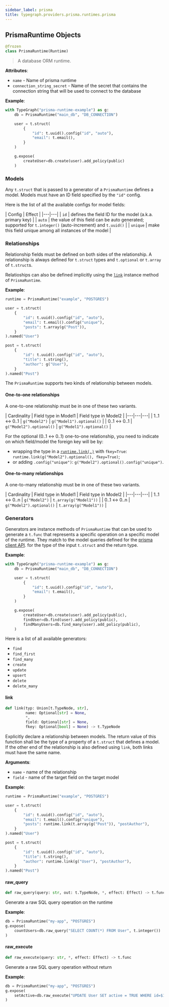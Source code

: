 ```yaml
---
sidebar_label: prisma
title: typegraph.providers.prisma.runtimes.prisma
---
```


## PrismaRuntime Objects

```python
@frozen
class PrismaRuntime(Runtime)
```

> A database ORM runtime.

**Attributes**:

- `name` - Name of prisma runtime
- `connection_string_secret` - Name of the secret that contains the connection
  string that will be used to connect to the database

**Example**:

```python
with TypeGraph("prisma-runtime-example") as g:
    db = PrismaRuntime("main_db", "DB_CONNECTION")

    user = t.struct(
        {
            "id": t.uuid().config("id", "auto"),
            "email": t.email(),
        }
    )

    g.expose(
        createUser=db.create(user).add_policy(public)
    )
```

### Models

Any `t.struct` that is passed to a generator of a `PrismaRuntime` defines a
model. Models must have an ID field specified by the `"id"` config.

Here is the list of all the available configs for model fields:

| Config | Effect | |---|---| | `id` | defines the field ID for the model
(a.k.a. primary key) | | `auto` | the value of this field can be auto generated;
supported for `t.integer()` (auto-increment) and `t.uuid()` | | `unique` | make
this field unique among all instances of the model |

### Relationships

Relationship fields must be defined on both sides of the relationship. A
relationship is always defined for `t.struct` types and `t.optional` or
`t.array` of `t.struct`s.

Relatioships can also be defined implicitly using the [`link`](#link) instance
method of `PrismaRuntime`.

**Example**:

```python
runtime = PrismaRuntime("example", "POSTGRES")

user = t.struct(
    {
        "id": t.uuid().config("id", "auto"),
        "email": t.email().config("unique"),
        "posts": t.array(g("Post")),
    }
).named("User")

post = t.struct(
    {
        "id": t.uuid().config("id", "auto"),
        "title": t.string(),
        "author": g("User"),
    }
).named("Post")
```

The `PrismaRuntime` supports two kinds of relationship between models.

#### One-to-one relationships

A one-to-one relationship must be in one of these two variants.

| Cardinality | Field type in Model1 | Field type in Model2 | |---|---|---| |
1..1 ↔ 0..1 | `g("Model2")` | `g("Model1").optional()` | | 0..1 ↔ 0..1 |
`g("Model2").optional()` | `g("Model1").optional()` |

For the optional (0..1 ↔ 0..1) one-to-one relationship, you need to indicate on
which field/model the foreign key will be by:

- wrapping the type in a [`runtime.link(.)`](#link) with `fkey=True`:
  `runtime.link(g("Model2").optional(), fkey=True)`;<br/>
- or adding `.config("unique")`: `g("Model2").optional().config("unique")`.

#### One-to-many relationships

A one-to-many relationship must be in one of these two variants.

| Cardinality | Field type in Model1 | Field type in Model2 | |---|---|---| |
1..1 ↔ 0..n | `g("Model2")` | `t.array(g("Model1"))` | | 0..1 ↔ 0..n |
`g("Model2").optional()` | `t.array(g("Model1"))` |

### Generators

Generators are instance methods of `PrismaRuntime` that can be used to generate
a `t.func` that represents a specific operation on a specific model of the
runtime. They match to the model queries defined for the
[prisma client API](https://www.prisma.io/docs/reference/api-reference/prisma-client-reference).
for the type of the input `t.struct` and the return type.

**Example**:

```python
with TypeGraph("prisma-runtime-example") as g:
    db = PrismaRuntime("main_db", "DB_CONNECTION")

    user = t.struct(
        {
            "id": t.uuid().config("id", "auto"),
            "email": t.email(),
        }
    )

    g.expose(
        createUser=db.create(user).add_policy(public),
        findUser=db.find(user).add_policy(public),
        findManyUsers=db.find_many(user).add_policy(public),
    )
```

Here is a list of all available generators:

- `find`
- `find_first`
- `find_many`
- `create`
- `update`
- `upsert`
- `delete`
- `delete_many`

#### link

```python
def link(typ: Union[t.TypeNode, str],
         name: Optional[str] = None,
         *,
         field: Optional[str] = None,
         fkey: Optional[bool] = None) -> t.TypeNode
```

Explicitly declare a relationship between models. The return value of this
function shall be the type of a property of a `t.struct` that defines a model.
If the other end of the relationship is also defined using `link`, both links
must have the same name.

**Arguments**:

- `name` - name of the relationship
- `field` - name of the target field on the target model

**Example**:

```python
runtime = PrismaRuntime("example", "POSTGRES")

user = t.struct(
    {
        "id": t.uuid().config("id", "auto"),
        "email": t.email().config("unique"),
        "posts": runtime.link(t.array(g("Post")), "postAuthor"),
    }
).named("User")

post = t.struct(
    {
        "id": t.uuid().config("id", "auto"),
        "title": t.string(),
        "author": runtime.link(g("User"), "postAuthor"),
    }
).named("Post")
```

#### raw\_query

```python
def raw_query(query: str, out: t.TypeNode, *, effect: Effect) -> t.func
```

Generate a raw SQL query operation on the runtime

**Example**:

```python
db = PrismaRuntime("my-app", "POSTGRES")
g.expose(
    countUsers=db.raw_query("SELECT COUNT(*) FROM User", t.integer())
)
```

#### raw\_execute

```python
def raw_execute(query: str, *, effect: Effect) -> t.func
```

Generate a raw SQL query operation without return

**Example**:

```python
db = PrismaRuntime("my-app", "POSTGRES")
g.expose(
    setActive=db.raw_execute("UPDATE User SET active = TRUE WHERE id=$1", effect=effects.update()),
)
```
